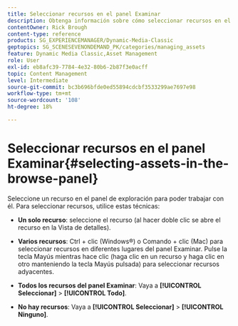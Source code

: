 ```yaml
---
title: Seleccionar recursos en el panel Examinar
description: Obtenga información sobre cómo seleccionar recursos en el panel Examinar de Adobe Dynamic Media Classic.
contentOwner: Rick Brough
content-type: reference
products: SG_EXPERIENCEMANAGER/Dynamic-Media-Classic
geptopics: SG_SCENESEVENONDEMAND_PK/categories/managing_assets
feature: Dynamic Media Classic,Asset Management
role: User
exl-id: eb8afc39-7784-4e32-80b6-2b87f3e0acff
topic: Content Management
level: Intermediate
source-git-commit: bc3b696bfde0ed55894cdcbf3533299ae7697e98
workflow-type: tm+mt
source-wordcount: '108'
ht-degree: 18%

---
```


# Seleccionar recursos en el panel Examinar{#selecting-assets-in-the-browse-panel}

Seleccione un recurso en el panel de exploración para poder trabajar con él. Para seleccionar recursos, utilice estas técnicas:

* **Un solo recurso**: seleccione el recurso (al hacer doble clic se abre el recurso en la Vista de detalles).

* **Varios recursos**: Ctrl + clic (Windows®) o Comando + clic (Mac) para seleccionar recursos en diferentes lugares del panel Examinar. Pulse la tecla Mayús mientras hace clic (haga clic en un recurso y haga clic en otro manteniendo la tecla Mayús pulsada) para seleccionar recursos adyacentes.

* **Todos los recursos del panel Examinar**: Vaya a **[!UICONTROL Seleccionar]** > **[!UICONTROL Todo]**.

* **No hay recursos**: Vaya a **[!UICONTROL Seleccionar]** > **[!UICONTROL Ninguno]**.
